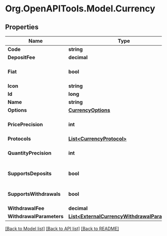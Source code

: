 
# Org.OpenAPITools.Model.Currency

## Properties

Name | Type | Description | Notes
------------ | ------------- | ------------- | -------------
**Code** | **string** |  | [optional] 
**DepositFee** | **decimal** |  | [optional] 
**Fiat** | **bool** |  | [optional] [default to false]
**Icon** | **string** |  | [optional] 
**Id** | **long** |  | [optional] 
**Name** | **string** |  | [optional] 
**Options** | [**CurrencyOptions**](CurrencyOptions.md) |  | [optional] 
**PricePrecision** | **int** |  | [optional] [default to 5]
**Protocols** | [**List&lt;CurrencyProtocol&gt;**](CurrencyProtocol.md) |  | [optional] 
**QuantityPrecision** | **int** |  | [optional] [default to 5]
**SupportsDeposits** | **bool** |  | [optional] [default to false]
**SupportsWithdrawals** | **bool** |  | [optional] [default to false]
**WithdrawalFee** | **decimal** |  | [optional] 
**WithdrawalParameters** | [**List&lt;ExternalCurrencyWithdrawalParameter&gt;**](ExternalCurrencyWithdrawalParameter.md) |  | [optional] 

[[Back to Model list]](../README.md#documentation-for-models)
[[Back to API list]](../README.md#documentation-for-api-endpoints)
[[Back to README]](../README.md)

